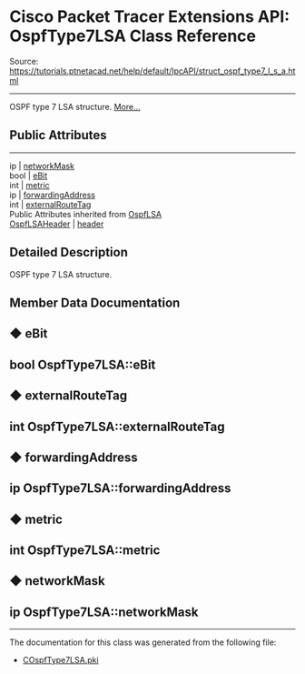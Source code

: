 # Cisco Packet Tracer Extensions API: OspfType7LSA Class Reference

Source: https://tutorials.ptnetacad.net/help/default/IpcAPI/struct_ospf_type7_l_s_a.html

---

OSPF type 7 LSA structure. [More...](struct_ospf_type7_l_s_a.html#details)

##  Public Attributes  
  
---  
ip | [networkMask](struct_ospf_type7_l_s_a.html#aa5600bb61c877d52579dc5331f635904)  
bool | [eBit](struct_ospf_type7_l_s_a.html#af6ab608d96595fd571233e5290455c4f)  
int | [metric](struct_ospf_type7_l_s_a.html#ad2d80b54a4b4b549ca9fe27d2fef445f)  
ip | [forwardingAddress](struct_ospf_type7_l_s_a.html#acb04d21271460b1a876756f209cfb88f)  
int | [externalRouteTag](struct_ospf_type7_l_s_a.html#a9e1cee13d4ffa03721fd3773005d9293)  
Public Attributes inherited from [OspfLSA](struct_ospf_l_s_a.html)  
[OspfLSAHeader](struct_ospf_l_s_a_header.html) | [header](struct_ospf_l_s_a.html#ad9366b573d1cbfc17e6452f83eb69ed5)  
  
## Detailed Description

OSPF type 7 LSA structure. 

## Member Data Documentation

## ◆ eBit

bool OspfType7LSA::eBit  
---  
  
## ◆ externalRouteTag

int OspfType7LSA::externalRouteTag  
---  
  
## ◆ forwardingAddress

ip OspfType7LSA::forwardingAddress  
---  
  
## ◆ metric

int OspfType7LSA::metric  
---  
  
## ◆ networkMask

ip OspfType7LSA::networkMask  
---  
  
* * *

The documentation for this class was generated from the following file:

  * [COspfType7LSA.pki](_c_ospf_type7_l_s_a_8pki.html)


